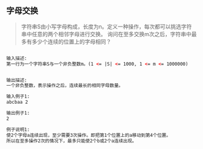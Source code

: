 ## 字母交换

> 字符串S由小写字母构成，长度为n。定义一种操作，每次都可以挑选字符串中任意的两个相邻字母进行交换。
> 询问在至多交换m次之后，字符串中最多有多少个连续的位置上的字母相同？

```html

输入描述:
第一行为一个字符串S与一个非负整数m。(1 <= |S| <= 1000, 1 <= m <= 1000000)


输出描述:
一个非负整数，表示操作之后，连续最长的相同字母数量。

输入例子1:
abcbaa 2

输出例子1:
2

例子说明1:
使2个字母a连续出现，至少需要3次操作。即把第1个位置上的a移动到第4个位置。
所以在至多操作2次的情况下，最多只能使2个b或2个a连续出现。

```